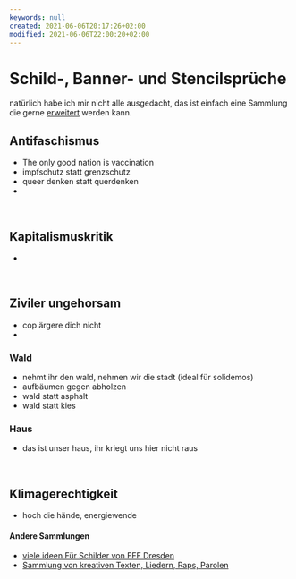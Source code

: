 ```yaml
---
keywords: null
created: 2021-06-06T20:17:26+02:00
modified: 2021-06-06T22:00:20+02:00
---
```


# Schild-, Banner- und Stencilsprüche

natürlich habe ich mir nicht alle ausgedacht, das ist einfach eine Sammlung die gerne [erweitert](https://github.com/lenowac/wiki) werden kann.

## Antifaschismus
- The only good nation is vaccination
- impfschutz statt grenzschutz
- queer denken statt querdenken
- 

<br/>

## Kapitalismuskritik
- 

<br/>

## Ziviler ungehorsam
- cop ärgere dich nicht
- 

### Wald
- nehmt ihr den wald, nehmen wir die stadt (ideal für solidemos)
- aufbäumen gegen abholzen
- wald statt asphalt
- wald statt kies

### Haus
- das ist unser haus, ihr kriegt uns hier nicht raus

<br/>

## Klimagerechtigkeit
- hoch die hände, energiewende

#### Andere Sammlungen
- [viele ideen Für Schilder von FFF Dresden](https://fffdd.de/aktion/spruchideen-fuer-dein-schild/)
- [Sammlung von kreativen Texten, Liedern, Raps, Parolen](https://pad.fridaysforfuture.is/p/r.da92a5daa8c17efd250283dc20bec91c)
